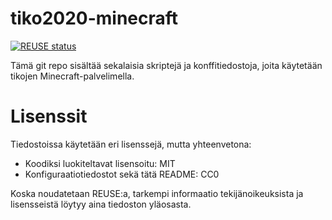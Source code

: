 <!--
SPDX-FileCopyrightText: 2020 Markus Murto <markus.murto@kusochi.eu>

SPDX-License-Identifier: CC0-1.0
-->

# tiko2020-minecraft

[![REUSE status](https://api.reuse.software/badge/github.com/MarkusMurto/tiko2020-minecraft)](https://api.reuse.software/info/github.com/MarkusMurto/tiko2020-minecraft)

Tämä git repo sisältää sekalaisia skriptejä ja konffitiedostoja, joita käytetään tikojen Minecraft-palvelimella. 

# Lisenssit
Tiedostoissa käytetään eri lisenssejä, mutta yhteenvetona:

- Koodiksi luokiteltavat lisensoitu: MIT
- Konfiguraatiotiedostot sekä tätä README: CC0

Koska noudatetaan REUSE:a, tarkempi informaatio tekijänoikeuksista ja lisensseistä löytyy aina tiedoston yläosasta.

